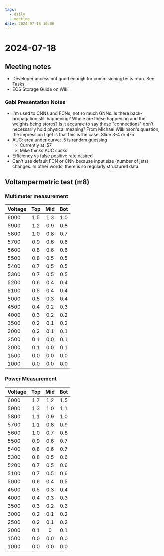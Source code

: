 ```yaml
---
tags:
  - daily
  - meeting
date: 2024-07-18 10:06
---
```

# 2024-07-18 

## Meeting notes
- Developer access not good enough for commisioningTests repo. See Tasks.
- EOS Storage Guide on Wiki

### Gabi Presentation Notes
- I'm used to CNNs and FCNs, not so much GNNs. Is there back-propagation still happening? Where are these happening and the weights being stores? Is it accurate to say these "connections" don't necessarily hold physical meaning? From Michael Wilkinson's question, the impression I get is that this is the case. Slide 3-4 or 4-5
- AUC: area under curve; .5 is random guessing
	- Currently at .57
	- Mike thinks AUC sucks
- Efficiency vs false positive rate desired
- Can't use default FCN or CNN because input size (number of jets) changes. In other words, there is no regularly structured data.

## Voltampermetric test (m8)

### Multimeter measurement

| Voltage | Top | Mid | Bot |
| :------ | :-: | :-: | :-: |
| 6000    | 1.5 | 1.3 | 1.0 |
| 5900    | 1.2 | 0.9 | 0.8 |
| 5800    | 1.0 | 0.8 | 0.7 |
| 5700    | 0.9 | 0.6 | 0.6 |
| 5600    | 0.8 | 0.6 | 0.6 |
| 5500    | 0.8 | 0.5 | 0.5 |
| 5400    | 0.7 | 0.5 | 0.5 |
| 5300    | 0.7 | 0.5 | 0.5 |
| 5200    | 0.6 | 0.4 | 0.4 |
| 5100    | 0.5 | 0.4 | 0.4 |
| 5000    | 0.5 | 0.3 | 0.4 |
| 4500    | 0.4 | 0.2 | 0.3 |
| 4000    | 0.3 | 0.2 | 0.2 |
| 3500    | 0.2 | 0.1 | 0.2 |
| 3000    | 0.2 | 0.1 | 0.1 |
| 2500    | 0.1 | 0.0 | 0.1 |
| 2000    | 0.1 | 0.0 | 0.1 |
| 1500    | 0.0 | 0.0 | 0.0 |
| 1000    | 0.0 | 0.0 | 0.0 |

### Power Measurement

| Voltage | Top | Mid | Bot |
| :------ | :-: | :-: | :-: |
| 6000    | 1.7 | 1.2 | 1.5 |
| 5900    | 1.3 | 1.0 | 1.1 |
| 5800    | 1.1 | 0.9 | 1.0 |
| 5700    | 1.1 | 0.8 | 0.9 |
| 5600    | 1.0 | 0.7 | 0.8 |
| 5500    | 0.9 | 0.6 | 0.7 |
| 5400    | 0.8 | 0.6 | 0.7 |
| 5300    | 0.8 | 0.5 | 0.6 |
| 5200    | 0.7 | 0.5 | 0.6 |
| 5100    | 0.7 | 0.5 | 0.6 |
| 5000    | 0.6 | 0.4 | 0.5 |
| 4500    | 0.5 | 0.3 | 0.4 |
| 4000    | 0.4 | 0.3 | 0.3 |
| 3500    | 0.3 | 0.2 | 0.3 |
| 3000    | 0.2 | 0.1 | 0.2 |
| 2500    | 0.2 | 0.1 | 0.2 |
| 2000    | 0.1 |  0  | 0.1 |
| 1500    | 0.0 | 0.0 | 0.0 |
| 1000    | 0.0 | 0.0 | 0.0 |
